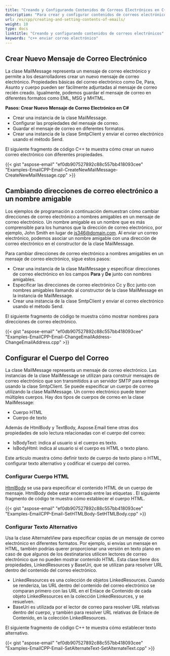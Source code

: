 ```yaml
---
title: "Creando y Configurando Contenidos de Correos Electrónicos en C++ y Enviando Correos Electrónicos usando SmtpClient"
description: "Para crear y configurar contenidos de correos electrónicos en C++, utiliza la clase MailMessage que puede crear y guardar el mensaje de correo en diferentes formatos como EML, MSG y MHTML."
url: /es/cpp/creating-and-setting-contents-of-emails/
weight: 10
type: docs
linktitle: "Creando y configurando contenidos de correos electrónicos"
keywords: "c++ enviar correo electrónico"
---
```


## **Crear Nuevo Mensaje de Correo Electrónico**
La clase MailMessage representa un mensaje de correo electrónico y permite a los desarrolladores crear un nuevo mensaje de correo electrónico. Propiedades básicas del correo electrónico como De, Para, Asunto y cuerpo pueden ser fácilmente adjuntadas al mensaje de correo recién creado. Igualmente, podemos guardar el mensaje de correo en diferentes formatos como EML, MSG y MHTML.

<a name="csharp-create-new-email-msg" id="csharp-create-new-email-msg"><strong>Pasos: Crear Nuevo Mensaje de Correo Electrónico en C#</strong></a>

- Crear una instancia de la clase MailMessage.
- Configurar las propiedades del mensaje de correo.
- Guardar el mensaje de correo en diferentes formatos.
- Crear una instancia de la clase SmtpClient y enviar el correo electrónico usando el método Send.

El siguiente fragmento de código C++ te muestra cómo crear un nuevo correo electrónico con diferentes propiedades.

{{< gist "aspose-email" "ef0db907527892c88c557bb418093cee" "Examples-EmailCPP-Email-CreateNewMailMessage-CreateNewMailMessage.cpp" >}}

## **Cambiando direcciones de correo electrónico a un nombre amigable**
Los ejemplos de programación a continuación demuestran cómo cambiar direcciones de correo electrónico a nombres amigables en un mensaje de correo electrónico. Un nombre amigable es un nombre que es más comprensible para los humanos que la dirección de correo electrónico, por ejemplo, John Smith en lugar de js346@domain.com. Al enviar un correo electrónico, podemos asociar un nombre amigable con una dirección de correo electrónico en el constructor de la clase MailMessage.

Para cambiar direcciones de correo electrónico a nombres amigables en un mensaje de correo electrónico, sigue estos pasos:

- Crear una instancia de la clase MailMessage y especificar direcciones de correo electrónico en los campos **Para** y **De** junto con nombres amigables.
- Especificar las direcciones de correo electrónico Cc y Bcc junto con nombres amigables llamando al constructor de la clase MailMessage en la instancia de MailMessage.
- Crear una instancia de la clase SmtpClient y enviar el correo electrónico usando el método Send.

El siguiente fragmento de código te muestra cómo mostrar nombres para direcciones de correo electrónico.

{{< gist "aspose-email" "ef0db907527892c88c557bb418093cee" "Examples-EmailCPP-Email-ChangeEmailAddress-ChangeEmailAddress.cpp" >}}

## **Configurar el Cuerpo del Correo**
La clase MailMessage representa un mensaje de correo electrónico. Las instancias de la clase MailMessage se utilizan para construir mensajes de correo electrónico que son transmitidos a un servidor SMTP para entrega usando la clase SmtpClient. Se puede especificar un cuerpo de correo utilizando la clase MailMessage. Un correo electrónico puede tener múltiples cuerpos. Hay dos tipos de cuerpos de correo en la clase MailMessage:

- Cuerpo HTML
- Cuerpo de texto

Además de HtmlBody y TextBody, Aspose.Email tiene otras dos propiedades de solo lectura relacionadas con el cuerpo del correo:

- IsBodyText: indica al usuario si el cuerpo es texto.
- IsBodyHtml: indica al usuario si el cuerpo es HTML o texto plano.

Este artículo muestra cómo definir texto de cuerpo de texto plano o HTML, configurar texto alternativo y codificar el cuerpo del correo.

### **Configurar Cuerpo HTML**
[HtmlBody](https://reference.aspose.com/email/cpp/class/aspose.email.mail_message) se usa para especificar el contenido HTML de un cuerpo de mensaje. HtmlBody debe estar encerrado entre las etiquetas <html> </html>. El siguiente fragmento de código te muestra cómo establecer el cuerpo HTML.

{{< gist "aspose-email" "ef0db907527892c88c557bb418093cee" "Examples-EmailCPP-Email-SetHTMLBody-SetHTMLBody.cpp" >}}

### **Configurar Texto Alternativo**
Usa la clase AlternateView para especificar copias de un mensaje de correo electrónico en diferentes formatos. Por ejemplo, si envías un mensaje en HTML, también podrías querer proporcionar una versión en texto plano en caso de que algunos de los destinatarios utilicen lectores de correo electrónico que no pueden mostrar contenido HTML. Esta clase tiene dos propiedades, LinkedResources y BaseUri, que se utilizan para resolver URL dentro del contenido del correo electrónico.

- LinkedResources es una colección de objetos LinkedResources. Cuando se renderiza, las URL dentro del contenido del correo electrónico se comparan primero con las URL en el Enlace de Contenido de cada objeto LinkedResources en la colección LinkedResources, y se resuelven.
- BaseUri es utilizada por el lector de correo para resolver URL relativas dentro del cuerpo, y también para resolver URL relativas de Enlace de Contenido, en la colección LinkedResources.

El siguiente fragmento de código C++ te muestra cómo establecer texto alternativo.

{{< gist "aspose-email" "ef0db907527892c88c557bb418093cee" "Examples-EmailCPP-Email-SetAlternateText-SetAlternateText.cpp" >}}